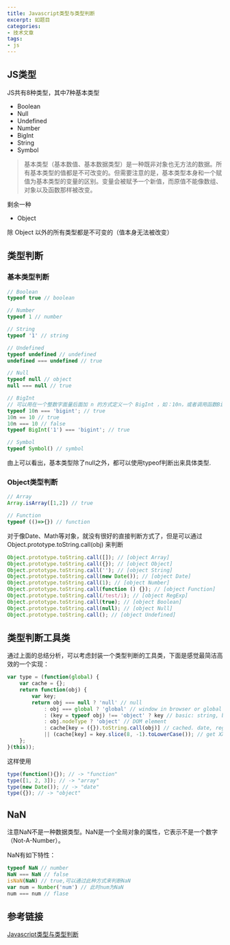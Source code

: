 ```yaml
---
title: Javascript类型与类型判断
excerpt: 如题目
categories:
- 技术文章
tags:
- js
---
```


## JS类型
JS共有8种类型，其中7种基本类型
- Boolean
- Null
- Undefined
- Number
- BigInt
- String
- Symbol

> 基本类型（基本数值、基本数据类型）是一种既非对象也无方法的数据。所有基本类型的值都是不可改变的。但需要注意的是，基本类型本身和一个赋值为基本类型的变量的区别。变量会被赋予一个新值，而原值不能像数组、对象以及函数那样被改变。

剩余一种
- Object

除 Object 以外的所有类型都是不可变的（值本身无法被改变）

## 类型判断
### 基本类型判断
```javascript
// Boolean
typeof true // boolean

// Number
typeof 1 // number

// String
typeof '1' // string

// Undefined
typeof undefined // undefined
undefined === undefined // true

// Null
typeof null // object
null === null // true

// BigInt
// 可以用在一个整数字面量后面加 n 的方式定义一个 BigInt ，如：10n，或者调用函数BigInt()。
typeof 10n === 'bigint'; // true
10n == 10 // true
10n === 10 // false
typeof BigInt('1') === 'bigint'; // true

// Symbol
typeof Symbol() // symbol
```
由上可以看出，基本类型除了null之外，都可以使用typeof判断出来具体类型.

### Object类型判断
```javascript
// Array
Array.isArray([1,2]) // true

// Function
typeof (()=>{}) // function
```

对于像Date、Math等对象，就没有很好的直接判断方式了，但是可以通过 Object.prototype.toString.call(obj) 来判断
```javascript
Object.prototype.toString.call([]); // [object Array]
Object.prototype.toString.call({}); // [object Object]
Object.prototype.toString.call(''); // [object String]
Object.prototype.toString.call(new Date()); // [object Date]
Object.prototype.toString.call(1); // [object Number]
Object.prototype.toString.call(function () {}); // [object Function]
Object.prototype.toString.call(/test/i); // [object RegExp]
Object.prototype.toString.call(true); // [object Boolean]
Object.prototype.toString.call(null); // [object Null]
Object.prototype.toString.call(); // [object Undefined]
```

## 类型判断工具类
通过上面的总结分析，可以考虑封装一个类型判断的工具类，下面是感觉最简洁高效的一个实现：
```javascript
var type = (function(global) {
    var cache = {};
    return function(obj) {
        var key;
        return obj === null ? 'null' // null
            : obj === global ? 'global' // window in browser or global in nodejs
            : (key = typeof obj) !== 'object' ? key // basic: string, boolean, number, undefined, function
            : obj.nodeType ? 'object' // DOM element
            : cache[key = ({}).toString.call(obj)] // cached. date, regexp, error, object, array, math
            || (cache[key] = key.slice(8, -1).toLowerCase()); // get XXXX from [object XXXX], and cache it
    };
}(this));
```

这样使用
```javascript
type(function(){}); // -> "function"
type([1, 2, 3]); // -> "array"
type(new Date()); // -> "date"
type({}); // -> "object"
```

## NaN
注意NaN不是一种数据类型。NaN是一个全局对象的属性，它表示不是一个数字（Not-A-Number）。

NaN有如下特性：
```javascript
typeof NaN // number
NaN === NaN // false
isNaN(NaN) // true,可以通过此种方式来判断NaN
var num = Number('num') // 此时num为NaN
num === num // flase
```

## 参考链接
[Javascript类型与类型判断](https://juejin.cn/post/6855674811159412743)




